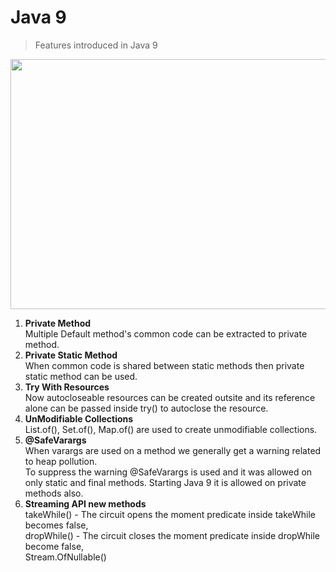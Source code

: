 # Java 9

>Features introduced in Java 9
<img src="https://github.com/balaprojects/images/blob/master/Java9_Features.png" width="600" height="400">

1. **Private Method**
<br>Multiple Default method's common code can be extracted to private method.
2. **Private Static Method**
<br>When common code is shared between static methods then private static method can be used.
3. **Try With Resources**
<br>Now autocloseable resources can be created outsite and its reference alone can be passed inside try() to autoclose the resource.
4. **UnModifiable Collections**
<br>List.of(), Set.of(), Map.of() are used to create unmodifiable collections.
5. **@SafeVarargs**
<br>When varargs are used on a method we generally get a warning related to heap pollution.
<br>To suppress the warning @SafeVarargs is used and it was allowed on only static and final methods. Starting Java 9 it is allowed on private methods also.
6. **Streaming API new methods**
<br>takeWhile() - The circuit opens the moment predicate inside takeWhile becomes false,
<br>dropWhile() - The circuit closes the moment predicate inside dropWhile become false,
<br>Stream.OfNullable()

